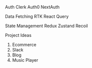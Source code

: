Auth
    Clerk 
    Auth0
    NextAuth

Data Fetching 
    RTK
    React Query

State Management
    Redux
    Zustand
    Recoil



Project Ideas
1. Ecommerce 
2. Slack
3. Blog
4. Music Player
